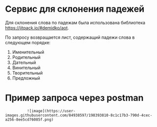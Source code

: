 # Сервис для склонения падежей

Для склонения слова по падежам была использована библиотека https://jitpack.io/#demidko/aot.

По запросу возвращается лист, содержащий падежи слова в следующем порядке:

1. Именительный
2. Родительный
3. Дательный
4. Винительный
5. Творительный
6. Предложный

# Пример запроса через postman
              ![image](https://user-images.githubusercontent.com/84938597/198393810-8c1c17b3-790d-4cec-a256-8ee5cd76085f.png)
